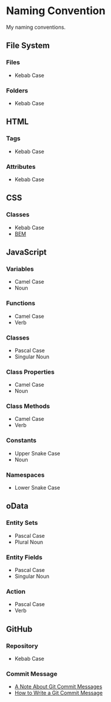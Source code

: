 # Naming Convention

My naming conventions.

## File System

### Files

- Kebab Case

### Folders

- Kebab Case

## HTML

### Tags

- Kebab Case

### Attributes

- Kebab Case

## CSS

### Classes

- Kebab Case
- [BEM](http://getbem.com/)

## JavaScript

### Variables

- Camel Case
- Noun

### Functions

- Camel Case
- Verb

### Classes

- Pascal Case
- Singular Noun

### Class Properties

- Camel Case
- Noun

### Class Methods

- Camel Case
- Verb

### Constants

- Upper Snake Case
- Noun

### Namespaces

- Lower Snake Case

## oData

### Entity Sets

- Pascal Case
- Plural Noun

### Entity Fields

- Pascal Case
- Singular Noun

### Action

- Pascal Case
- Verb

## GitHub

### Repository

- Kebab Case

### Commit Message

- [A Note About Git Commit Messages](https://tbaggery.com/2008/04/19/a-note-about-git-commit-messages.html)
- [How to Write a Git Commit Message](https://chris.beams.io/posts/git-commit/)
